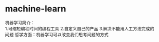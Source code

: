 # machine-learn

机器学习简介：<br/>
  1.可缩短编程时间的编程工具
  2.自定义自己的产品
  3.解决不能用人工方法完成的问题
  哲学方面：机器学习可以改变我们思考问题的方式
